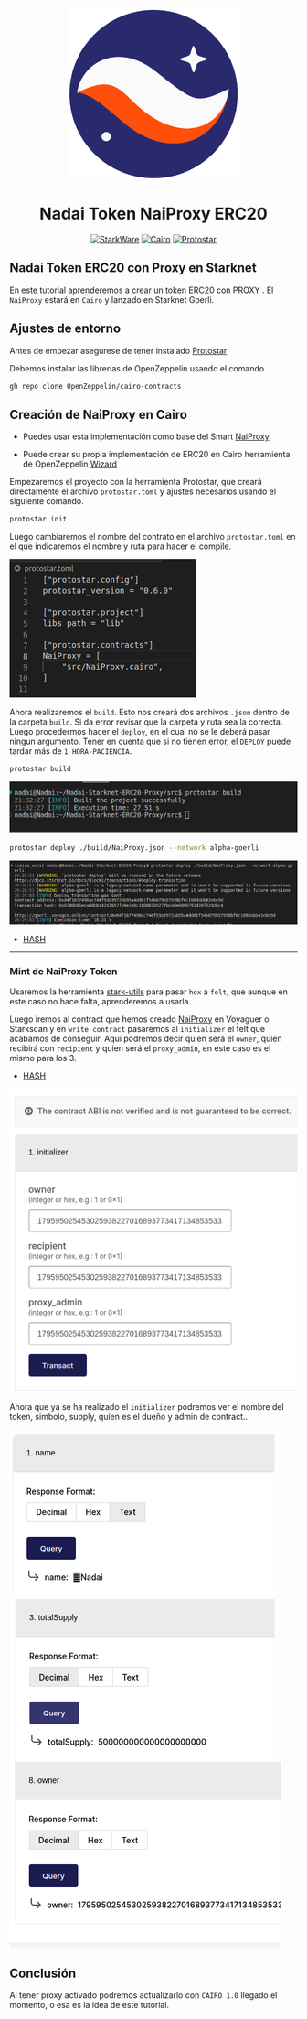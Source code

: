 <div align="center">
    <img src="./Imagenes/Starknet.png" style="width: 300px">
    <h1>Nadai Token NaiProxy ERC20</h1>

[![StarkWare](https://img.shields.io/badge/powered_by-StarkWare-navy?style=for-the-badge&flat&logo=Starkware)](https://starkware.co/)
[![Cairo](https://img.shields.io/badge/-%F0%9F%90%AB%20%20Cairo-red?style=for-the-badge&flat&logo=Cairo)](https://www.cairo-lang.org/)
[![Protostar](https://img.shields.io/badge/-%E2%9C%A8PROTOSTAR-blue?style=for-the-badge&flat&logo=Protostar)](https://docs.swmansion.com/protostar/)
</div>

## Nadai Token ERC20 con Proxy en Starknet

En este tutorial aprenderemos a crear un token ERC20 con PROXY . El `NaiProxy` estará en `Cairo` y lanzado en Starknet Goerli. 

## Ajustes de entorno

Antes de empezar asegurese de tener instalado [Protostar](https://github.com/Nadai2010/Nadai-ERC721-Protostar-Cairo#instalaci%C3%B3n)

Debemos instalar las librerias de OpenZeppelin usando el comando

```bash
gh repo clone OpenZeppelin/cairo-contracts
```

## Creación de NaiProxy en Cairo

* Puedes usar esta implementación como base del Smart [NaiProxy](https://github.com/Nadai2010/Nadai-NaiProxy-Starknet-ERC20/blob/master/src/NaiProxy.cairo)

* Puede crear su propia implementación de ERC20 en Cairo herramienta de OpenZeppelin [Wizard](https://wizard.openzeppelin.com/cairo#erc20)

Empezaremos el proyecto con la herramienta Protostar, que creará directamente el archivo `protostar.toml` y ajustes necesarios usando el siguiente comando.

```bash
protostar init
```

Luego cambiaremos el nombre del contrato en el archivo `protostar.toml` en el que indicaremos el nombre y ruta para hacer el compile.

![Graph](/Imagenes/toml.png)

Ahora realizaremos el `build`. Esto nos creará dos archivos `.json` dentro de la carpeta `build`. Si da error revisar que la carpeta y ruta sea la correcta. Luego procedermos hacer el `deploy`, en el cual no se le deberá pasar ningun argumento. Tener en cuenta que si no tienen error, el `DEPLOY` puede tardar más de `1 HORA-PACIENCIA`.

```bash
protostar build
```

![Graph](/Imagenes/build.png)


```bash
protostar deploy ./build/NaiProxy.json --network alpha-goerli
```

![Graph](/Imagenes/deploy.png)

* [HASH](https://goerli.voyager.online/contract/0x04f1677490ac748f53e3972ab95a4dd61f54b079b57598bf6c108dabb42e6e9d)

---

### Mint de NaiProxy Token

Usaremos la herramienta [stark-utils](https://www.stark-utils.xyz/converter) para pasar `hex` a `felt`, que aunque en este caso no hace falta, aprenderemos a usarla.

Luego iremos al contract que hemos creado [NaiProxy](https://goerli.voyager.online/contract/0x04f1677490ac748f53e3972ab95a4dd61f54b079b57598bf6c108dabb42e6e9d#writeContract) en Voyaguer o Starkscan y en `write contract` pasaremos al `initializer` el felt que acabamos de conseguir. Aquí podremos decir quien será el `owner`, quien recibirá con `recipient` y quien será el `proxy_admin`, en este caso es el mismo para los 3.

* [HASH](https://goerli.voyager.online/tx/0x23b57abcfd2bf38ab1686d6a9babad52ce9377f572459759d65570b6d28a2b2)

![Graph](/Imagenes/ini.png)


Ahora que ya se ha realizado el `initializer` podremos ver el nombre del token, simbolo, supply, quien es el dueño y admin de contract...

![Graph](/Imagenes/nombre.png)
![Graph](/Imagenes/supply.png)
![Graph](/Imagenes/owner.png)



## Conclusión

Al tener proxy activado podremos actualizarlo con `CAIRO 1.0` llegado el momento, o esa es la idea de este tutorial.
